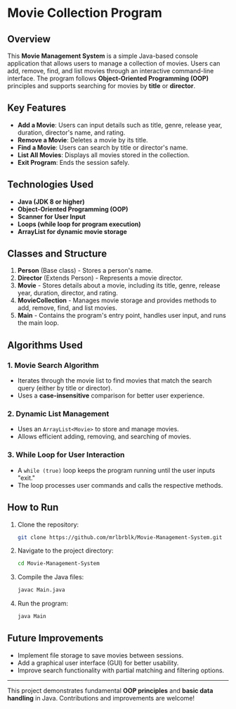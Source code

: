 # Movie Collection Program

## Overview
This **Movie Management System** is a simple Java-based console application that allows users to manage a collection of movies. Users can add, remove, find, and list movies through an interactive command-line interface. The program follows **Object-Oriented Programming (OOP)** principles and supports searching for movies by **title** or **director**.

## Key Features
- **Add a Movie**: Users can input details such as title, genre, release year, duration, director's name, and rating.
- **Remove a Movie**: Deletes a movie by its title.
- **Find a Movie**: Users can search by title or director's name.
- **List All Movies**: Displays all movies stored in the collection.
- **Exit Program**: Ends the session safely.

## Technologies Used
- **Java (JDK 8 or higher)**
- **Object-Oriented Programming (OOP)**
- **Scanner for User Input**
- **Loops (while loop for program execution)**
- **ArrayList for dynamic movie storage**

## Classes and Structure
1. **Person** (Base class) - Stores a person's name.
2. **Director** (Extends Person) - Represents a movie director.
3. **Movie** - Stores details about a movie, including its title, genre, release year, duration, director, and rating.
4. **MovieCollection** - Manages movie storage and provides methods to add, remove, find, and list movies.
5. **Main** - Contains the program's entry point, handles user input, and runs the main loop.

## Algorithms Used
### 1. **Movie Search Algorithm**
- Iterates through the movie list to find movies that match the search query (either by title or director).
- Uses a **case-insensitive** comparison for better user experience.

### 2. **Dynamic List Management**
- Uses an `ArrayList<Movie>` to store and manage movies.
- Allows efficient adding, removing, and searching of movies.

### 3. **While Loop for User Interaction**
- A `while (true)` loop keeps the program running until the user inputs "exit."
- The loop processes user commands and calls the respective methods.

## How to Run
1. Clone the repository:
   ```sh
   git clone https://github.com/mrlbrblk/Movie-Management-System.git
   ```
2. Navigate to the project directory:
   ```sh
   cd Movie-Management-System
   ```
3. Compile the Java files:
   ```sh
   javac Main.java
   ```
4. Run the program:
   ```sh
   java Main
   ```

## Future Improvements
- Implement file storage to save movies between sessions.
- Add a graphical user interface (GUI) for better usability.
- Improve search functionality with partial matching and filtering options.

---
This project demonstrates fundamental **OOP principles** and **basic data handling** in Java. Contributions and improvements are welcome!

